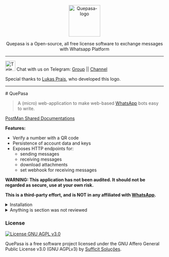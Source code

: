 <p align="center">
	<img src="https://github.com/sufficit/sufficit-quepasa/raw/main/src/assets/favicon.png" alt="Quepasa-logo" width="100" />	
	<p align="center">Quepasa is a Open-source, all free license software to exchange messages with Whatsapp Platform</p>
</p>
<hr />
<p align="left">
	<img src="https://telegram.org/favicon.ico" alt="Telegram-logo" width="32" />
	<span>Chat with us on Telegram: </span>
	<a href="https://t.me/quepasa_api" target="_blank">Group</a>
	<span> || </span>
	<a href="https://t.me/quepasa_channel" target="_blank">Channel</a>
</p>
<p align="left">
	<span>Special thanks to <a target="_blank" href="https://agenciaoctos.com.br">Lukas Prais</a>, who developed this logo.</span>
</p>
<hr />
# QuePasa

> A (micro) web-application to make web-based [WhatsApp][0] bots easy to write.

[PostMan Shared Documentations](https://www.getpostman.com/collections/569a066d7a2798e8d293)

**Features:**
  * Verify a number with a QR code
  * Persistence of account data and keys
  * Exposes HTTP endpoints for:
    * sending messages
    * receiving messages
    * download attachments
    * set webhook for receiving messages 

  **WARNING: This application has not been audited. It should not be regarded as
  secure, use at your own risk.**

  **This is a third-party effort, and is NOT in any affiliated with [WhatsApp][0].**

<details>
  <summary>Installation</summary>
  
  **Clone and Install**
  
```bash
cd /opt
git clone https://github.com/sufficit/sufficit-quepasa-fork.git
mv /opt/sufficit-quepasa /opt/quepasa-source
cd quepasa-source
chmod +x ./helpers/install.sh
./helpers/install.sh
```
    
  ### **Final step**

  - go to http://your.ip.address:3100/setup in the web browser and register an admin user for your system
  - log in to the sysetm http://your.ip.address:3100 form previously created user and scan the qr using you whatsapp 



</details>
<details>
  <summary>Anything is section was not reviewed</summary>

  **Implemented features:**

  * Verify a number with a QR code
  * Persistence of account data and keys
  * Exposes HTTP endpoints for:
    * sending messages
    * receiving messages
    * download attachments
    * set webhook for receiving messages 

  **WARNING: This application has not been audited. It should not be regarded as
  secure, use at your own risk.**

  **This is a third-party effort, and is NOT in any affiliated with [WhatsApp][0].**

  ### Why ?
  
  Angry, Angry ... WhatsApp keeps canceling our number.  
  
  When you need to communicate over WhatsApp from a different service, for example,
  [a help desk](http://zammad.org/) or other web-app, QuePasa provides a simple HTTP
  API to do so.

  QuePasa stores keys and WhatsApp account data in a postgres database. It does
  not come with HTTPS out of the box. Your QuePasa API tokens essentially give
  full access to your WhatsApp account (to the extent that QuePasa has
  implemented WhatsApp features). Use with caution.

  For HTTPS use Nginx.

  ## If are you looking for a NODE.JS Project

  Take a look at
  https://github.com/pedroslopez/whatsapp-web.js/pulls

  Its a lot more complete tool to whatsapp unofficial api

  ## Join our community 
  Matrix chat room #cdr-link-dev-support:matrix.org
  https://app.element.io/#/room/#cdr-link-dev-support:matrix.org

  ## Usage

  ## Prerequisites Local Deployment

  * Mysql (Recommended)
  * Golang (Version go1.14.15)

  ### *installing above golang version*

  ```bash
  cd /usr/src

  sudo wget https://golang.org/dl/go1.14.15.linux-amd64.tar.gz
  sudo rm -rf /usr/local/go && sudo tar -C /usr/local -xzf go1.14.15.linux-amd64.tar.gz

  #export the PATH
  export PATH=$PATH:/usr/local/go/bin

  ```



  ### **First step**

    Clone the repo 

    ```bash

  git clone https://github.com/sufficit/sufficit-quepasa-fork.git

    ```

  ### **Second step**

    Create Database and Users

  ```bash

  sudo mysql

  # create the user

  mysql> CREATE USER 'quepasa'@'%'IDENTIFIED BY 'S0me_RaNdoM_T3*T';

  # Granting Permition to the Quepasa User

  mysql> GRANT ALL ON quepasa.* TO 'quepasa'@'%';

  # Flushing the Privileges 

  mysql> FLUSH PRIVILEGES;

  # Create quepasa DataBase 

  mysql> CREATE DATABASE quepasa;

  # exit mysql 

  mysql> exit

  ```

  ### **Third step**

    Creating the Tables Required

    ```bash
  # cd into the cloned reop

  cd <git_clone_location>/src/migrations/

  #below will create the relevent tables in the quepasa database for you

  sudo mysql --database=quepasa < 1_create_tables.up.sql

    ```
  ### **Forth step**

  Creating the .env file

  ```bash
  # this file contains all the environment varibles that the system needed do the changes that matches your deployment

  #create the .env file in the below location

  nano <git_clone_location>/src/.env

  # content of the file should looklike this 

  WEBAPIHOST=0.0.0.0 
  WEBAPIPORT=31000 # web port of the API
  WEBSOCKETSSL=false # http or Https
  DBDRIVER=mysql #Databse Server
  DBHOST=localhost
  DBDATABASE=quepasa
  DBPORT=3306
  DBUSER=quepasa
  DBPASSWORD='S0me_RaNdoM_T3*T' #the string you created in the third step 
  DBSSLMODE=disable
  APP_ENV=development # this will write some extra debug messages you can change it to production if needed
  MIGRATIONS=false
  SIGNING_SECRET=5345fgdgfd54asdasdasdd #some random test this will be used for password encription 

  ```

  ### **Fifth step**

  Compiling the Packge

  ```bash
  # cd into the src directory

  <git_clone_location>/src/

  # compile using golang this may take few seconds to compile

  go run main.go

  ```
  if error occourd such as *"go not found"* please make sure to [export the path](#installing-golang) again


  ### **Final step**

  - go to http://your.ip.address:3100/setup in the web browser and register an admin user for your system
  - log in to the sysetm http://your.ip.address:3100 form previously created user and scan the qr using you whatsapp 






  ---



  ## Docker Implimentation

  ### Prerequisites

  For local development
  * docker
  * golang
  * postgresql

  ### Run using Docker

  * Add info about database migrations

  ```bash

  make docker_build
  # edit docker-compose.yml.sample to your hearts content
  docker-compose up
  ```

  ## HTTP API

  1. Use the `Accept: application/json` header
  2. `TOKEN` should be treated like a password.

  ### Get bot info

  A simple method for testing your bot's auth token. Requires no parameters. Returns basic information about the bot.

  **request**
  ```
  GET /bot/<TOKEN>/
  ```

  ***response***

  ```json
  {
      "id": "5454544554343@c.us",
      "user_id": "845ae4d0-f2c3-5342-91a2-5b45cb8db57c",
      "token": "8129c0b4-0b96-4486-84fc-c3dd7b03f846",
    "webhook" : "",
      "is_verified": true,
      "created_at": "2018-11-02T11:36:24.273Z",
      "updated_at": "2018-11-02T11:36:24.273Z"
  }

  ```

  ### Sending

  **request**
  ```
  POST /bot/<TOKEN>/send

  {
    "recipient": "+15555555552",
    "messsage": "Hello World!"
  }
  ```

  **response**
  ```json
  {
    "result": {
      "recipient": "+15555555551",
      "source": "+15555555552",
      "status": "sent",
      "timestamp": "1543420505142"
    }
  }
  ```

  ### Receive

  The "timestamp" query parameter is optional. A maximum of 40 messages per conversation will be returned.

  **request**
  ```
  GET /bot/<TOKEN>/receive?timestamp=1541265073783
  ```

  **response**
  ```json
  {
    "messages": [
      {
        "source": "+15555555551",
        "timestamp": "1541265073894",
        "message": {
          "body": "Hello World!",
          "profileKey": "XXTXQ=="
        }
      }
    ],
    "bot": {
      "id": "129f1757-e706-452e-aa1c-4994a95e1092",
      "number": "+15555555552",
      "user_id": "845ae4d0-f2c3-5342-91a2-5b45cb8db57c",
      "token": "8129c0b4-0b96-4486-84fc-c3dd7b03f846",
      "is_verified": true,
      "created_at": "2018-11-02T11:36:24.273Z",
      "updated_at": "2018-11-02T11:36:24.273Z"
    }
  }
  ```
  ### Environment Variables

  WEBAPIHOST:
  WEBAPIPORT:			"31000"				#
  WEBSOCKETSSL:
  DBDRIVER:			"mysql"
  DBHOST: 			"localhost"			#
  DBDATABASE:			"quepasa_dev"   	#
  DBPORT:				"5432"				#
  DBUSER:				"quepasa"			#
  DBPASSWORD:			"quepasa"			#
  DBSSLMODE:			"disable"			#
  APP_ENV:			"development"		#
  HTTPLOGS:			false				# Should log http requests ?
  MIGRATIONS:			false
  DEBUGREQUESTS:		true				#
  DEBUGJSONMESSAGES:	true				#
  SIGNING_SECRET:		"any secret here"	#
  TZ:					"America/Sao_Paulo"	#
</details>

### License

[![License GNU AGPL v3.0](https://img.shields.io/badge/License-AGPL%203.0-lightgrey.svg)](https://github.com/sufficit/sufficit-quepasa-fork/blob/master/LICENSE.md)

QuePasa is a free software project licensed under the GNU Affero General Public License v3.0 (GNU AGPLv3) by [Sufficit Soluções](https://www.sufficit.com.br).

[0]: https://whatsapp.com
[1]: https://github.com/tulir/whatsmeow
